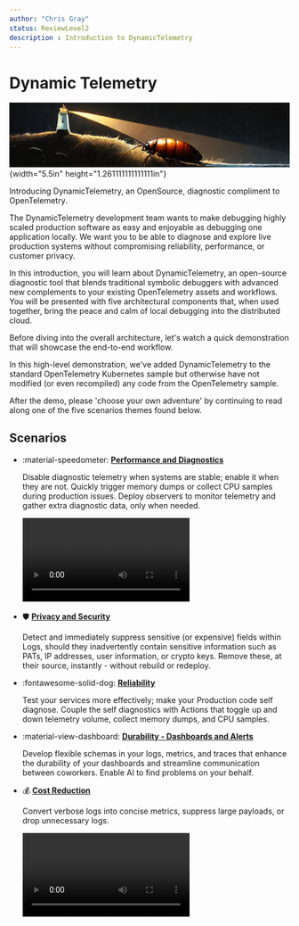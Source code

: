 ```yaml
---
author: "Chris Gray"
status: ReviewLevel2
description : Introduction to DynamicTelemetry
---
```


# Dynamic Telemetry

![image](../orig_media/DynamicTelemetry.logo.png){width="5.5in"
height="1.261111111111111in"}

Introducing DynamicTelemetry, an OpenSource, diagnostic compliment to
OpenTelemetry.

The DynamicTelemetry development team wants to make debugging highly
scaled production software as easy and enjoyable as debugging one
application locally. We want you to be able to diagnose and explore
live production systems without compromising reliability,
performance, or customer privacy. 

In this introduction, you will learn about DynamicTelemetry, an
open-source diagnostic tool that blends traditional symbolic
debuggers with advanced new complements to your existing
OpenTelemetry assets and workflows. You will be presented with five
architectural components that, when used together, bring the peace
and calm of local debugging into the distributed cloud. 

Before diving into the overall architecture, let's watch a quick
demonstration that will showcase the end-to-end workflow. 

In this high-level demonstration, we've added DynamicTelemetry to
the standard OpenTelemetry Kubernetes sample but otherwise have not
modified (or even recompiled) any code from the OpenTelemetry
sample. 

After the demo, please 'choose your own adventure' by continuing to
read along one of the five scenarios themes found below. 


## Scenarios

<div class="grid cards" markdown>

-   :material-speedometer: [**Performance and Diagnostics**](./Scenarios.Overview.DeepDiagnostics.document.md)

    Disable diagnostic telemetry when systems are stable; enable it when
    they are not. Quickly trigger memory dumps or collect CPU samples
    during production issues. Deploy observers to monitor telemetry and
    gather extra diagnostic data, only when needed. 

    ![type:video](../orig_media/DynamicTelemetry_DiagnosticVideo.mp4)

-   :shield: [**Privacy and Security**](./Scenarios.Overview.RedactingSecrets.document.md)

    Detect and immediately suppress sensitive (or expensive) fields
    within Logs, should they inadvertently contain sensitive information
    such as PATs, IP addresses, user information, or crypto keys. Remove
    these, at their source, instantly - without rebuild or redeploy. 

-   :fontawesome-solid-dog: [**Reliability**](./Scenarios.Overview.Reliability.document.md)

    Test your services more effectively; make your Production code self
    diagnose. Couple the self diagnostics with Actions that toggle up
    and down telemetry volume, collect memory dumps, and CPU samples. 

-   :material-view-dashboard: [**Durability - Dashboards and Alerts**](./Scenarios.Overview.DurableDashboards.Alerts.document.md)

    Develop flexible schemas in your logs, metrics, and traces that
    enhance the durability of your dashboards and streamline
    communication between coworkers. Enable AI to find problems on your
    behalf. 

-  :moneybag: [**Cost Reduction**](./Scenarios.Overview.CostReduction.document.md)

    Convert verbose logs into concise metrics, suppress large payloads,
    or drop unnecessary logs. 

    ![type:video](../orig_media/DynamicTelemetry_CostSavings.mp4)
</div>
